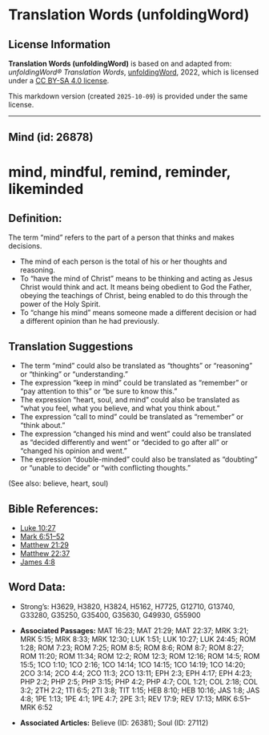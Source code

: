 # Translation Words (unfoldingWord)

## License Information

**Translation Words (unfoldingWord)** is based on and adapted from: _unfoldingWord® Translation Words_, [unfoldingWord](https://unfoldingword.org/utw), 2022, which is licensed under a [CC BY-SA 4.0 license](https://creativecommons.org/licenses/by-sa/4.0/legalcode.en).

This markdown version (created `2025-10-09`) is provided under the same license.



--------------------------------

## Mind (id: 26878)

mind, mindful, remind, reminder, likeminded
===========================================

Definition:
-----------

The term “mind” refers to the part of a person that thinks and makes decisions.

* The mind of each person is the total of his or her thoughts and reasoning.
* To “have the mind of Christ” means to be thinking and acting as Jesus Christ would think and act. It means being obedient to God the Father, obeying the teachings of Christ, being enabled to do this through the power of the Holy Spirit.
* To “change his mind” means someone made a different decision or had a different opinion than he had previously.

Translation Suggestions
-----------------------

* The term “mind” could also be translated as “thoughts” or “reasoning” or “thinking” or “understanding.”
* The expression “keep in mind” could be translated as “remember” or “pay attention to this” or “be sure to know this.”
* The expression “heart, soul, and mind” could also be translated as “what you feel, what you believe, and what you think about.”
* The expression “call to mind” could be translated as “remember” or “think about.”
* The expression “changed his mind and went” could also be translated as “decided differently and went” or “decided to go after all” or “changed his opinion and went.”
* The expression “double\-minded” could also be translated as “doubting” or “unable to decide” or “with conflicting thoughts.”

(See also: believe, heart, soul)

Bible References:
-----------------

* [Luke 10:27](https://ref.ly/Luke10:27)
* [Mark 6:51–52](https://ref.ly/Mark6:51-Mark6:52)
* [Matthew 21:29](https://ref.ly/Matt21:29)
* [Matthew 22:37](https://ref.ly/Matt22:37)
* [James 4:8](https://ref.ly/Jas4:8)

Word Data:
----------

* Strong’s: H3629, H3820, H3824, H5162, H7725, G12710, G13740, G33280, G35250, G35400, G35630, G49930, G55900

* **Associated Passages:** MAT 16:23; MAT 21:29; MAT 22:37; MRK 3:21; MRK 5:15; MRK 8:33; MRK 12:30; LUK 1:51; LUK 10:27; LUK 24:45; ROM 1:28; ROM 7:23; ROM 7:25; ROM 8:5; ROM 8:6; ROM 8:7; ROM 8:27; ROM 11:20; ROM 11:34; ROM 12:2; ROM 12:3; ROM 12:16; ROM 14:5; ROM 15:5; 1CO 1:10; 1CO 2:16; 1CO 14:14; 1CO 14:15; 1CO 14:19; 1CO 14:20; 2CO 3:14; 2CO 4:4; 2CO 11:3; 2CO 13:11; EPH 2:3; EPH 4:17; EPH 4:23; PHP 2:2; PHP 2:5; PHP 3:15; PHP 4:2; PHP 4:7; COL 1:21; COL 2:18; COL 3:2; 2TH 2:2; 1TI 6:5; 2TI 3:8; TIT 1:15; HEB 8:10; HEB 10:16; JAS 1:8; JAS 4:8; 1PE 1:13; 1PE 4:1; 1PE 4:7; 2PE 3:1; REV 17:9; REV 17:13; MRK 6:51–MRK 6:52
* **Associated Articles:** Believe (ID: 26381); Soul (ID: 27112)

